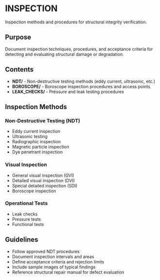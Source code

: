 # INSPECTION

Inspection methods and procedures for structural integrity verification.

## Purpose

Document inspection techniques, procedures, and acceptance criteria for detecting and evaluating structural damage or degradation.

## Contents

- **NDT/** - Non-destructive testing methods (eddy current, ultrasonic, etc.)
- **BOROSCOPE/** - Boroscope inspection procedures and access points
- **LEAK_CHECKS/** - Pressure and leak testing procedures

## Inspection Methods

### Non-Destructive Testing (NDT)
- Eddy current inspection
- Ultrasonic testing
- Radiographic inspection
- Magnetic particle inspection
- Dye penetrant inspection

### Visual Inspection
- General visual inspection (GVI)
- Detailed visual inspection (DVI)  
- Special detailed inspection (SDI)
- Boroscope inspection

### Operational Tests
- Leak checks
- Pressure tests
- Functional tests

## Guidelines

- Follow approved NDT procedures
- Document inspection intervals and areas
- Define acceptance criteria and rejection limits
- Include sample images of typical findings
- Reference structural repair manual for defect evaluation
